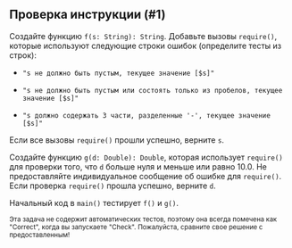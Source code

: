 ## Проверка инструкции (#1)

Создайте функцию `f(s: String): String`. Добавьте вызовы `require()`, которые используют следующие строки ошибок (определите тесты из строк):

- `"s не должно быть пустым, текущее значение [$s]"`

- `"s не должно быть пустым или состоять только из пробелов, текущее значение [$s]"`

- `"s должно содержать 3 части, разделенные '-', текущее значение [$s]"`

Если все вызовы `require()` прошли успешно, верните `s`.

Создайте функцию `g(d: Double): Double`, которая использует `require()` для проверки того, что `d` больше нуля и меньше или равно 10.0. Не предоставляйте индивидуальное сообщение об ошибке для `require()`. Если проверка `require()` прошла успешно, верните `d`.

Начальный код в `main()` тестирует `f()` и `g()`.

<sub> Эта задача не содержит автоматических тестов, поэтому она всегда помечена как "Correct", когда вы запускаете "Check". Пожалуйста, сравните свое решение с предоставленным! </sub>